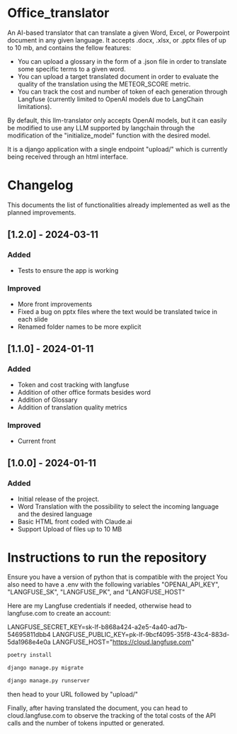 # Office_translator
An AI-based translator that can translate a given Word, Excel, or Powerpoint document in any given language. 
It accepts .docx, .xlsx, or .pptx files of up to 10 mb, and contains the fellow features:

- You can upload a glossary in the form of a .json file in order to translate some specific terms to a given word.
- You can upload a target translated document in order to evaluate the quality of the translation using the METEOR_SCORE metric.
- You can track the cost and number of token of each generation through Langfuse (currently limited to OpenAI models due to LangChain limitations).

By default, this llm-translator only accepts OpenAI models, but it can easily be modified to use any LLM supported by langchain through the modification of the "initialize_model" function with the desired model.

It is a django application with a single endpoint "upload/" which is currently being received through an html interface.

# Changelog

This documents the list of functionalities already implemented as well as the planned improvements.

## [1.2.0] - 2024-03-11

### Added
- Tests to ensure the app is working

### Improved
- More front improvements
- Fixed a bug on pptx files where the text would be translated twice in each slide
- Renamed folder names to be more explicit


## [1.1.0] - 2024-01-11
### Added
- Token and cost tracking with langfuse
- Addition of other office formats besides word
- Addition of Glossary
- Addition of translation quality metrics

### Improved
- Current front


## [1.0.0] - 2024-01-11
### Added
- Initial release of the project.
- Word Translation with the possibility to select the incoming language and the desired language
- Basic HTML front coded with Claude.ai
- Support Upload of files up to 10 MB

# Instructions to run the repository

Ensure you have a version of python that is compatible with the project
You also need to have a .env with the following variables "OPENAI_API_KEY", "LANGFUSE_SK", "LANGFUSE_PK", and "LANGFUSE_HOST"

Here are my Langfuse credentials if needed, otherwise head to langfuse.com to create an account:

LANGFUSE_SECRET_KEY=sk-lf-b868a424-a2e5-4a40-ad7b-54695811dbb4
LANGFUSE_PUBLIC_KEY=pk-lf-9bcf4095-35f8-43c4-883d-5da1968e4e0a
LANGFUSE_HOST="https://cloud.langfuse.com"

```bash
poetry install

django manage.py migrate

django manage.py runserver
```

then head to your URL followed by "upload/"

Finally, after having translated the document, you can head to cloud.langfuse.com to observe the tracking of the total costs of the API calls and the number of tokens inputted or generated.